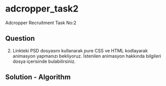 # adcropper_task2

Adcropper Recruitment Task No:2

## Question 

2. Linkteki PSD dosyasını kullanarak pure CSS ve HTML kodlayarak animasyon yapmanızı bekliyoruz. İstenilen animasyon hakkında bilgileri dosya içerisinde bulabilirsiniz.

## Solution - Algorithm

